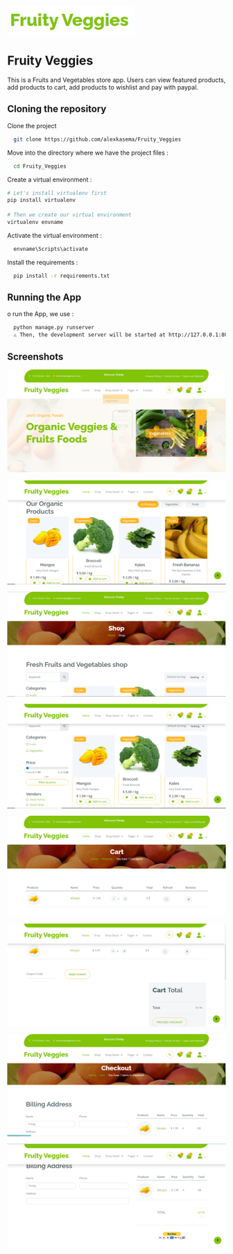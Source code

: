 
![Logo](/app_images/logo.png)


# Fruity Veggies

This is a Fruits and Vegetables store app. Users can view featured products, add products to cart, add products to wishlist and pay with paypal.


## Cloning the repository

Clone the project

```bash
  git clone https://github.com/alexkasema/Fruity_Veggies
```

 Move into the directory where we have the project files :

```bash
  cd Fruity_Veggies
```

Create a virtual environment :

```bash
# Let's install virtualenv first
pip install virtualenv

# Then we create our virtual environment
virtualenv envname

```

Activate the virtual environment :

```bash
  envname\Scripts\activate
```

Install the requirements :

```bash
  pip install -r requirements.txt
```

## Running the App

o run the App, we use :

```bash
  python manage.py runserver
  ⚠ Then, the development server will be started at http://127.0.0.1:8000/
```


## Screenshots

![App Image](/app_images/index1.png)

![App Image](/app_images/index2.png)

![App Image](/app_images/shop1.png)

![App Image](/app_images/shop2.png)

![App Image](/app_images/cart1.png)

![App Image](/app_images/cart2.png)

![App Image](/app_images/checkout2.png)

![App Image](/app_images/checkout3.png)


